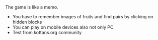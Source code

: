 The game is like a memo.
<br>
* You have to remember images of fruits and find pairs by clicking on hidden blocks
* You can play on mobile devices also not only PC
* Test from kottans.org community